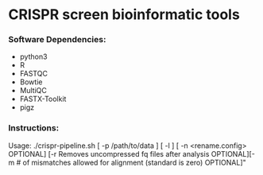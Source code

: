 # CRISPR screen bioinformatic tools


### Software Dependencies:
- python3 
- R
- FASTQC
- Bowtie 
- MultiQC
- FASTX-Toolkit
- pigz

### Instructions:

Usage: ./crispr-pipeline.sh [ -p /path/to/data ] [ -l <CRISPR library> ] [ -n <rename.config> OPTIONAL] [-r Removes uncompressed fq files after analysis OPTIONAL][-m # of mismatches allowed for alignment (standard is zero) OPTIONAL]"
